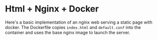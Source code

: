 # Html + Nginx + Docker

Here's a basic implementation of an nginx web serving a static page with docker. The Dockerfile copies `index.html` and `default.conf` into the container and uses the base nginx image to launch the server.